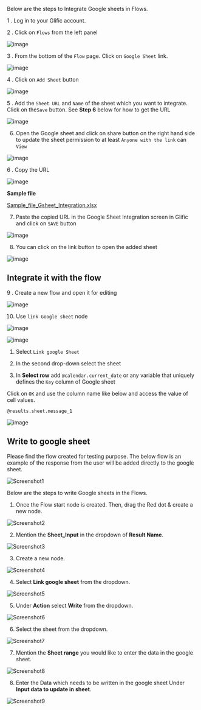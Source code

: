 Below are the steps to Integrate Google sheets in Flows.

1 . Log in to your Glific account.

2 . Click on `Flows` from the left panel


![image](https://user-images.githubusercontent.com/32592458/219550636-0748c911-8170-4cca-b4ba-f960ab51ec97.png)

3 . From the bottom of the `Flow` page. Click on `Google Sheet`  link.

![image](https://user-images.githubusercontent.com/32592458/219550651-2b7ea8e7-cfa5-4353-bbce-bf95858dcf82.png)



4 . Click on `Add Sheet` button

![image](https://user-images.githubusercontent.com/32592458/219550669-89eb822d-8da1-4201-b3f6-bf8332e41f31.png)



5 .  Add the `Sheet URL` and `Name` of the sheet which you want to integrate. Click on the`Save` button. See **Step 6** below for how to get the URL

![image](https://user-images.githubusercontent.com/32592458/219550682-60dff177-319e-4024-a330-834b350fed7f.png)



6. Open the Google sheet and click on share button on the right hand side to update the sheet permission to at least `Anyone with the link` can `View`

![image](https://user-images.githubusercontent.com/32592458/219550695-58224a6f-4312-4981-b518-1dd6de639e3a.png)


6 .  Copy the URL

![image](https://user-images.githubusercontent.com/32592458/219550711-8471dcf3-974c-459d-a486-b77b841742d0.png)

**Sample file**

[Sample_file_Gsheet_Integration.xlsx](https://slabstatic.com/prod/uploads/8k89m6if/posts/attachments/WeGHho64-fOYi438oxhwhZFl.xlsx)



7. Paste the copied URL in the Google Sheet Integration screen in Glific and click on `SAVE` button

![image](https://user-images.githubusercontent.com/32592458/219550739-65492d06-4c38-4d31-95e7-cec5f6b5004f.png)

8. You can click on the link button to open the added sheet

![image](https://user-images.githubusercontent.com/32592458/219550770-2842aca1-6ee7-4c5d-affa-2e1fd3fdacc7.png)



## Integrate it with the flow

9 . Create a new flow and open it for editing

![image](https://user-images.githubusercontent.com/32592458/219550788-7e8aa739-174e-44eb-845a-95f096e3fc3e.png)



10. Use `link Google sheet` node

![image](https://user-images.githubusercontent.com/32592458/219550800-b41f6599-467c-4033-be8c-e5b3c62918d6.png)

![image](https://user-images.githubusercontent.com/32592458/219550813-c43ee789-af23-48fd-8d4f-cbd59cc90f52.png)

1) Select `Link google Sheet`

2) In the second drop-down select the sheet

3) In **Select row** add `@calendar.current_date`  or any variable that uniquely defines the `Key`  column of Google sheet

Click on `OK` and use the column name like below and access the value of cell values.

`@results.sheet.message_1`

![image](https://user-images.githubusercontent.com/32592458/219550825-82831f46-a239-4600-b95e-bf0533f0565b.png)


## Write to google sheet

Please find the flow created for testing purpose. The below flow is an example of the response from the user will be added directly to the google sheet. 

![Screenshot1](https://github.com/glific/docs/assets/130072273/52aea06d-0693-4859-865b-ad0bdd1449a8)

Below are the steps to write Google sheets in the Flows.

1) Once the Flow start node is created. Then, drag the Red dot & create a new node. 

![Screenshot2](https://github.com/glific/docs/assets/130072273/1bf8a56d-6c09-41f8-9f46-747d93309aef)

2) Mention the **Sheet_Input** in the dropdown of **Result Name**.

![Screenshot3](https://github.com/glific/docs/assets/130072273/a6680c28-8840-4386-bfb1-3a3f32fb1d76)

3) Create a new node.

![Screenshot4](https://github.com/glific/docs/assets/130072273/80062cd9-9a46-4617-967c-3f91756554af)

4) Select **Link google sheet** from the dropdown.

![Screenshot5](https://github.com/glific/docs/assets/130072273/ec032f48-3df2-40e2-be1c-e4283bf4c6f0)

5) Under **Action** select **Write** from the dropdown.

![Screenshot6](https://github.com/glific/docs/assets/130072273/9a29141e-8a68-49f1-91d2-ae5a19e895f5)

6) Select the sheet from the dropdown.

![Screenshot7](https://github.com/glific/docs/assets/130072273/f5efb017-201e-4ba0-8b3e-52ab3b89446c)

7) Mention the **Sheet range** you would like to enter the data in the google sheet.

![Screenshot8](https://github.com/glific/docs/assets/130072273/9964a3cb-969a-4807-ac70-ea3d94a1a50e)

8) Enter the Data which needs to be written in the google sheet Under **Input data to update in sheet**.

![Screenshot9](https://github.com/glific/docs/assets/130072273/bfad2110-251f-4737-be47-edfbf12af7e0)






